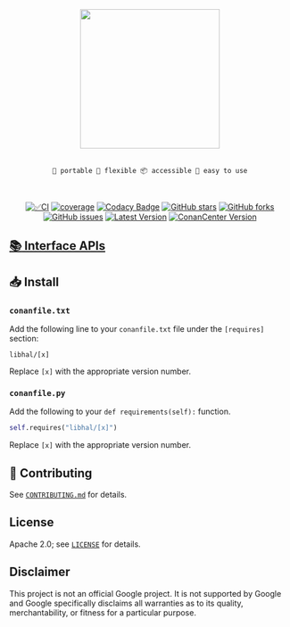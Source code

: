 <div align="center">
<img height="250" src="https://raw.githubusercontent.com/libhal/.github/main/profile/logo.png">
<br />
<br />

```
🚚 portable 🦾 flexible 📦 accessible 🍰 easy to use
```
<br />
</div>

<div align="center">

[![✅CI](https://github.com/libhal/libhal/actions/workflows/ci.yml/badge.svg)](https://github.com/libhal/libhal/actions/workflows/ci.yml)
[![coverage](https://libhal.github.io/libhal/coverage/coverage.svg)](https://libhal.github.io/libhal/coverage/)
[![Codacy Badge](https://app.codacy.com/project/badge/Grade/b084e6d5962d49a9afcb275d62cd6586)](https://www.codacy.com/gh/libhal/libhal/dashboard?utm_source=github.com&amp;utm_medium=referral&amp;utm_content=libhal/libhal&amp;utm_campaign=Badge_Grade)
[![GitHub stars](https://img.shields.io/github/stars/libhal/libhal.svg)](https://github.com/libhal/libhal/stargazers)
[![GitHub forks](https://img.shields.io/github/forks/libhal/libhal.svg)](https://github.com/libhal/libhal/network)
[![GitHub issues](https://img.shields.io/github/issues/libhal/libhal.svg)](https://github.com/libhal/libhal/issues)
[![Latest Version](https://libhal.github.io/libhal/latest_version.svg)](https://github.com/libhal/libhal/blob/main/conanfile.py)
[![ConanCenter Version](https://repology.org/badge/version-for-repo/conancenter/libhal.svg)](https://conan.io/center/libhal)

</div>

## [:books: Interface APIs](https://libhal.github.io/libhal/api)

## :inbox_tray: Install

### `conanfile.txt`
Add the following line to your `conanfile.txt` file under the `[requires]`
section:

```
libhal/[x]
```

Replace `[x]` with the appropriate version number.

### `conanfile.py`

Add the following to your `def requirements(self):` function.

```python
self.requires("libhal/[x]")
```

Replace `[x]` with the appropriate version number.

## :busts_in_silhouette: Contributing

See [`CONTRIBUTING.md`](CONTRIBUTING.md) for details.

## License

Apache 2.0; see [`LICENSE`](LICENSE) for details.

## Disclaimer

This project is not an official Google project. It is not supported by
Google and Google specifically disclaims all warranties as to its quality,
merchantability, or fitness for a particular purpose.

